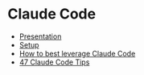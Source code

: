# Claude Code

- [Presentation](https://www.youtube.com/watch?v=6eBSHbLKuN0)
- [Setup](https://docs.anthropic.com/en/docs/claude-code/setup)
- [How to best leverage Claude Code](https://www.youtube.com/watch?v=8YkkvVe_Z8w)
- [47 Claude Code Tips](https://www.youtube.com/watch?v=TiNpzxoBPz0)